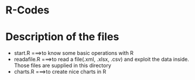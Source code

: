 # R-Codes

# Description of the files 
<ul>
  <li>start.R     ===>to know some basic operations with R </li>
<li>readafile.R ===>to read a file(.xml, .xlsx, .csv) and exploit the data inside. Those files are supplied in this directory</li>
<li>charts.R    ===>to create nice charts in R</li>
  
  </ul>
